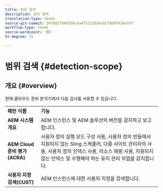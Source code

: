 ```yaml
---
title: 범위 검색
description: 감지 범위
translation-type: tm+mt
source-git-commit: 3478827949356c4a4f5133b54c6cf809f416efef
workflow-type: tm+mt
source-wordcount: '85'
ht-degree: 1%

---
```



# 범위 검색 {#detection-scope}

## 개요 {#overview}

현재 클라우드 준비 분석기에서 다음 검사를 사용할 수 있습니다.

<table>
 <tbody>
  <tr>
   <td><strong>패턴 이름</strong></td>
   <td><strong>기능</strong></td>
  </tr>
  <tr>
   <td><strong>AEM 시스템 개요</strong></td>
   <td>AEM 인스턴스 및 AEM 솔루션의 버전을 감지하고 보고합니다.</td>
  </tr>
   <tr>
   <td><strong>AEM Cloud 준비 평가(ACRA)</strong></td>
   <td>사용자 정의 실행 모드 구성 사용, 사용자 정의 번들에서 지원되지 않는 Sling 스케줄러, 다중 사이트 관리자의 사용, 사용자 정의 인덱스 사용, 리소스 매핑 사용, 지원되지 않는 인덱스 및 수행해야 하는 유지 관리 작업을 감지합니다.</td>
  </tr>
  <tr>
   <td><strong>사용자 지정 검색(CUST)</strong></td>
   <td>AEM 인스턴스에 대한 사용자 지정을 검색합니다.</td>
   </tr>
 </tbody>
</table>

